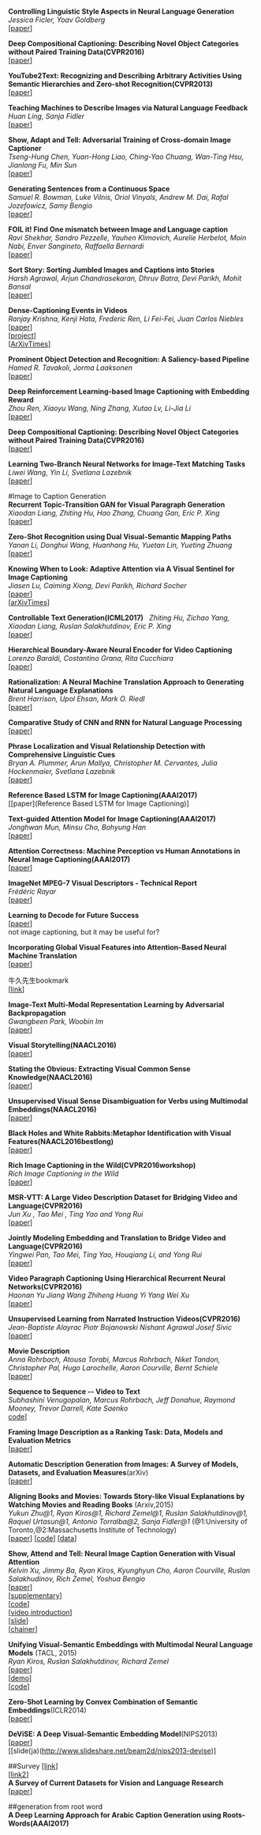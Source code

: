 **Controlling Linguistic Style Aspects in Neural Language Generation**  
*Jessica Ficler, Yoav Goldberg*  
[[paper](https://arxiv.org/abs/1707.02633)]  

**Deep Compositional Captioning: Describing Novel Object Categories without Paired Training Data(CVPR2016)**  
[[paper](http://www.cs.utexas.edu/~ml/papers/hendricks.cvpr16.pdf)]  

**YouTube2Text: Recognizing and Describing Arbitrary Activities Using Semantic Hierarchies and Zero-shot Recognition(CVPR2013)**  
[[paper](https://www.cs.utexas.edu/~vsub/pdf/YouTube2Text_Recognizing_and_2013_ICCV_paper.pdf)]  

**Teaching Machines to Describe Images via Natural Language Feedback**  
*Huan Ling, Sanja Fidler*  
[[paper](https://arxiv.org/abs/1706.00130v2)]  

**Show, Adapt and Tell: Adversarial Training of Cross-domain Image Captioner**  
*Tseng-Hung Chen, Yuan-Hong Liao, Ching-Yao Chuang, Wan-Ting Hsu, Jianlong Fu, Min Sun*  
[[paper](https://arxiv.org/abs/1705.00930)]  

**Generating Sentences from a Continuous Space**  
*Samuel R. Bowman, Luke Vilnis, Oriol Vinyals, Andrew M. Dai, Rafal Jozefowicz, Samy Bengio*  
[[paper](https://arxiv.org/abs/1511.06349)]  

**FOIL it! Find One mismatch between Image and Language caption**  
*Ravi Shekhar, Sandro Pezzelle, Yauhen Klimovich, Aurelie Herbelot, Moin Nabi, Enver Sangineto, Raffaella Bernardi*  
[[paper](https://arxiv.org/abs/1705.01359)]  

**Sort Story: Sorting Jumbled Images and Captions into Stories**  
*Harsh Agrawal, Arjun Chandrasekaran, Dhruv Batra, Devi Parikh, Mohit Bansal*  
[[paper](https://arxiv.org/abs/1606.07493v5)]  

**Dense-Captioning Events in Videos**  
*Ranjay Krishna, Kenji Hata, Frederic Ren, Li Fei-Fei, Juan Carlos Niebles*  
[[paper](https://arxiv.org/abs/1705.00754)]  
[[project](http://cs.stanford.edu/people/ranjaykrishna/densevid/)]  
[[ArXivTimes](https://github.com/arXivTimes/arXivTimes/issues/297)]  

**Prominent Object Detection and Recognition: A Saliency-based Pipeline**  
*Hamed R. Tavakoli, Jorma Laaksonen*  
[[paper](https://arxiv.org/abs/1704.07402)]  

**Deep Reinforcement Learning-based Image Captioning with Embedding Reward**  
*Zhou Ren, Xiaoyu Wang, Ning Zhang, Xutao Lv, Li-Jia Li*  
[[paper](https://arxiv.org/pdf/1704.03899.pdf)]  

**Deep Compositional Captioning: Describing Novel Object Categories without Paired Training Data(CVPR2016)**  
[[paper](http://www.cs.utexas.edu/~ml/papers/hendricks.cvpr16.pdf)]  

**Learning Two-Branch Neural Networks for Image-Text Matching Tasks**  
*Liwei Wang, Yin Li, Svetlana Lazebnik*  
[[paper](https://arxiv.org/abs/1704.03470)]  

#Image to Caption Generation  
**Recurrent Topic-Transition GAN for Visual Paragraph Generation**  
*Xiaodan Liang, Zhiting Hu, Hao Zhang, Chuang Gan, Eric P. Xing*  
[[paper](https://arxiv.org/abs/1703.07022v1)]  

**Zero-Shot Recognition using Dual Visual-Semantic Mapping Paths**  
*Yanan Li, Donghui Wang, Huanhang Hu, Yuetan Lin, Yueting Zhuang*  
[[paper](https://arxiv.org/abs/1703.05002v2)]  

**Knowing When to Look: Adaptive Attention via A Visual Sentinel for Image Captioning**  
*Jiasen Lu, Caiming Xiong, Devi Parikh, Richard Socher*  
[[paper](https://arxiv.org/abs/1612.01887)]  
[[arXivTimes](https://github.com/arXivTimes/arXivTimes/issues/238)]  

**Controllable Text Generation(ICML2017)**  
*Zhiting Hu, Zichao Yang, Xiaodan Liang, Ruslan Salakhutdinov, Eric P. Xing*  
[[paper](https://arxiv.org/abs/1703.00955)]  

**Hierarchical Boundary-Aware Neural Encoder for Video Captioning**  
*Lorenzo Baraldi, Costantino Grana, Rita Cucchiara*  
[[paper](https://arxiv.org/abs/1611.09312v2)]  

**Rationalization: A Neural Machine Translation Approach to Generating Natural Language Explanations**  
*Brent Harrison, Upol Ehsan, Mark O. Riedl*  
[[paper](https://arxiv.org/abs/1702.07826)]  

**Comparative Study of CNN and RNN for Natural Language Processing**  
[[paper](https://arxiv.org/pdf/1702.01923v1.pdf)]  

**Phrase Localization and Visual Relationship Detection with Comprehensive Linguistic Cues**  
*Bryan A. Plummer, Arun Mallya, Christopher M. Cervantes, Julia Hockenmaier, Svetlana Lazebnik*  
[[paper](https://arxiv.org/abs/1611.06641v2)]  

**Reference Based LSTM for Image Captioning(AAAI2017)**  
[[paper](Reference Based LSTM for Image Captioning)]  

**Text-guided Attention Model for Image Captioning(AAAI2017)**  
*Jonghwan Mun, Minsu Cho, Bohyung Han*  
[[paper](https://arxiv.org/abs/1612.03557)]  

**Attention Correctness: Machine Perception vs Human Annotations in Neural Image Captioning(AAAI2017)**  
[[paper]()]  

**ImageNet MPEG-7 Visual Descriptors - Technical Report**  
*Frédéric Rayar*  
[[paper](https://arxiv.org/abs/1702.00187v1)]  

**Learning to Decode for Future Success**  
[[paper](https://arxiv.org/abs/1701.06549)]  
not image captioning, but it may be useful for?

**Incorporating Global Visual Features into Attention-Based Neural Machine Translation**  
[[paper](https://arxiv.org/abs/1701.06521)]  

牛久先生bookmark  
[[link](http://www.ai-gakkai.or.jp/my-bookmark_vol32-no1/?utm_campaign=whats-new&utm_medium=twitter&utm_source=twitter)]  

**Image-Text Multi-Modal Representation Learning by Adversarial Backpropagation**  
*Gwangbeen Park, Woobin Im*  
[[paper](https://arxiv.org/abs/1612.08354)]  


**Visual Storytelling(NAACL2016)**  
[[paper](http://m-mitchell.com/NAACL-2016/NAACL-HLT2016/pdf/N16-1147.pdf)]  

**Stating the Obvious: Extracting Visual Common Sense Knowledge(NAACL2016)**  
[[paper](http://m-mitchell.com/NAACL-2016/NAACL-HLT2016/pdf/N16-1023.pdf)]  

**Unsupervised Visual Sense Disambiguation for Verbs using Multimodal Embeddings(NAACL2016)**  
[[paper](http://m-mitchell.com/NAACL-2016/NAACL-HLT2016/pdf/N16-1022.pdf)]  

**Black Holes and White Rabbits:Metaphor Identification with Visual Features(NAACL2016bestlong)**  
[[paper](http://m-mitchell.com/NAACL-2016/NAACL-HLT2016/pdf/N16-1020.pdf)]  



**Rich Image Captioning in the Wild(CVPR2016workshop)**  
*Rich Image Captioning in the Wild*  
[[paper](http://www.cv-foundation.org/openaccess/content_cvpr_2016_workshops/w12/papers/Tran_Rich_Image_Captioning_CVPR_2016_paper.pdf)]  

**MSR-VTT: A Large Video Description Dataset for Bridging Video and Language(CVPR2016)**  
*Jun Xu , Tao Mei , Ting Yao and Yong Rui*  
[[paper](http://www.cv-foundation.org/openaccess/content_cvpr_2016/papers/Xu_MSR-VTT_A_Large_CVPR_2016_paper.pdf)]  

**Jointly Modeling Embedding and Translation to Bridge Video and Language(CVPR2016)**  
*Yingwei Pan, Tao Mei, Ting Yao, Houqiang Li, and Yong Rui*  
[[paper](http://www.cv-foundation.org/openaccess/content_cvpr_2016/papers/Pan_Jointly_Modeling_Embedding_CVPR_2016_paper.pdf)]  

**Video Paragraph Captioning Using Hierarchical Recurrent Neural Networks(CVPR2016)**  
*Haonan Yu Jiang Wang Zhiheng Huang Yi Yang Wei Xu*  
[[paper](http://www.cv-foundation.org/openaccess/content_cvpr_2016/papers/Yu_Video_Paragraph_Captioning_CVPR_2016_paper.pdf)]  

**Unsupervised Learning from Narrated Instruction Videos(CVPR2016)**  
*Jean-Baptiste Alayrac Piotr Bojanowski Nishant Agrawal Josef Sivic*  
[[paper](http://www.cv-foundation.org/openaccess/content_cvpr_2016/papers/Alayrac_Unsupervised_Learning_From_CVPR_2016_paper.pdf)]  

**Movie Description**  
*Anna Rohrbach, Atousa Torabi, Marcus Rohrbach, Niket Tandon, Christopher Pal, Hugo Larochelle, Aaron Courville, Bernt Schiele*  
[[paper](http://arxiv.org/abs/1605.03705)]  

**Sequence to Sequence -- Video to Text**  
*Subhashini Venugopalan, Marcus Rohrbach, Jeff Donahue, Raymond Mooney, Trevor Darrell, Kate Saenko*  
[code](https://github.com/jazzsaxmafia/video_to_sequence)]  

**Framing Image Description as a Ranking Task: Data, Models and Evaluation Metrics**  
[[paper](http://www.jair.org/media/3994/live-3994-7274-jair.pdf)]  

**Automatic Description Generation from Images: A Survey of Models, Datasets, and Evaluation Measures**(arXiv)  
[[paper](http://arxiv.org/pdf/1601.03896.pdf)]  

**Aligning Books and Movies: Towards Story-like Visual Explanations by Watching Movies and Reading Books** (Arxiv,2015)  
*Yukun Zhu@1, Ryan Kiros@1, Richard Zemel@1, Ruslan Salakhutdinov@1, Raquel Urtasun@1, Antonio Torralba@2, Sanja Fidler@1* (@1:University of Toronto,@2:Massachusetts Institute of Technology)   
[[paper](http://arxiv.org/abs/1506.06724)]
[[code](https://github.com/ryankiros/neural-storyteller)]
[[data](http://www.cs.toronto.edu/~mbweb/)]  

**Show, Attend and Tell: Neural Image Caption Generation with Visual Attention**  
*Kelvin Xu, Jimmy Ba, Ryan Kiros, Kyunghyun Cho, Aaron Courville, Ruslan Salakhudinov, Rich Zemel, Yoshua Bengio*  
[[paper](http://jmlr.org/proceedings/papers/v37/xuc15.pdf)]  
[[supplementary](http://jmlr.org/proceedings/papers/v37/xuc15-supp.pdf)]  
[[code](https://github.com/kelvinxu/arctic-captions)]  
[[video introduction](https://www.youtube.com/watch?v=kLWRKr4PT_E)]  
[[slide](http://www.slideshare.net/eunjileee/show-attend-and-tell-neural-image-caption-generation-with-visual-attention)]  
[[chainer](https://github.com/apple2373/chainer_caption_generation)]  

**Unifying Visual-Semantic Embeddings with Multimodal Neural Language Models** (TACL, 2015)  
*Ryan Kiros, Ruslan Salakhutdinov, Richard Zemel*  
[[paper](http://arxiv.org/abs/1411.2539)]  
[[demo](http://deeplearning.cs.toronto.edu/i2thttp://deeplearning.cs.toronto.edu/i2t)]  
[[code](https://github.com/ryankiros/visual-semantic-embedding)]  

**Zero-Shot Learning by Convex Combination of Semantic Embeddings**(ICLR2014)    
[[paper](https://arxiv.org/pdf/1312.5650.pdf)]    

**DeViSE: A Deep Visual-Semantic Embedding Model**(NIPS2013)  
[[paper](https://papers.nips.cc/paper/5204-devise-a-deep-visual-semantic-embedding-model)]  
[[slide(ja)(http://www.slideshare.net/beam2d/nips2013-devise)]  

##Survey
[[link](http://www.slideshare.net/metaps_JP/deep-learning-50383383)]  
[[link2](http://www.slideshare.net/YoshitakaUshiku/ss-57148161)]  
**A Survey of Current Datasets for Vision and Language Research**  
[[paper](http://cs.rochester.edu/~nasrinm/files/Papers/Survey-Vision-and-Language.pdf)]  

##generation from root word  
**A Deep Learning Approach for Arabic Caption Generation using Roots-Words(AAAI2017)**  

